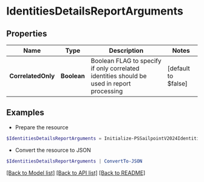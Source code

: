 # IdentitiesDetailsReportArguments
## Properties

Name | Type | Description | Notes
------------ | ------------- | ------------- | -------------
**CorrelatedOnly** | **Boolean** | Boolean FLAG to specify if only correlated identities should be used in report processing | [default to $false]

## Examples

- Prepare the resource
```powershell
$IdentitiesDetailsReportArguments = Initialize-PSSailpointV2024IdentitiesDetailsReportArguments  -CorrelatedOnly true
```

- Convert the resource to JSON
```powershell
$IdentitiesDetailsReportArguments | ConvertTo-JSON
```

[[Back to Model list]](../README.md#documentation-for-models) [[Back to API list]](../README.md#documentation-for-api-endpoints) [[Back to README]](../README.md)

